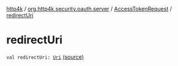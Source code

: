 [http4k](../../index.md) / [org.http4k.security.oauth.server](../index.md) / [AccessTokenRequest](index.md) / [redirectUri](./redirect-uri.md)

# redirectUri

`val redirectUri: `[`Uri`](../../org.http4k.core/-uri/index.md) [(source)](https://github.com/http4k/http4k/blob/master/http4k-security-oauth/src/main/kotlin/org/http4k/security/oauth/server/GenerateAccessToken.kt#L83)